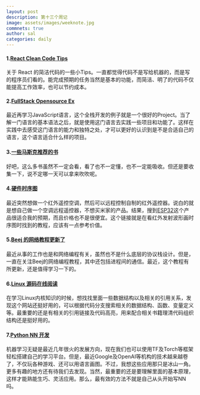 ```yaml
---
layout: post
description: 第十三个周记
image: assets/images/weeknote.jpg
commnets: true
author: sal
categories: daily
---
```


#### 1.[React Clean Code Tips](https://dev.to/ruppysuppy/7-tips-for-clean-react-typescript-code-you-must-know-2da2)
关于 React 的简洁代码的一些小Tips。一直都觉得代码不是写给机器的，而是写的程序员们看的。能完成预期的任务当然是基本的功能，而简洁、明了的代码不仅能提高工作效率，也可以节约成本。

#### 2.[FullStack Opensource Ex](https://dev.to/safak/full-stack-youtube-clone-5-hours-free-tutorial-2kfg)
最近再学习JavaScript语言，这个全栈开发的例子就是一个很好的Project。当了解一门语言的基本语法之后，就是使用这门语言去实践一些项目和功能了。这样在实践中去感受这门语言的能力和独特之处，才可以更好的认识到是不是合适自己的语言，这个语言适合什么样的项目。

#### 3.[一些马斯克推荐的书](https://www.entrepreneur.com/slideshow/355673?s=09)
好吧，这么多书虽然不一定会看，看了也不一定懂，也不一定能吸收。但还是要收集一下，说不定哪一天可以拿来吹吹呢。


#### 4.[硬件时序图](https://www.eet-china.com/mp/a145926.html)
最近突然想做一个红外遥控空调，然后可以远程控制自制的红外遥控器。说白的就是想自己做一个空调远程遥控器，不想买米家的产品。结果，搜到[ESP32](https://www.espressif.com/en/products/socs/esp32)这个产品很适合我的预期，而且价格也不是很便宜。这个链接就是在看红外发射波形画时序图时找到的教程，应该有一点参考价值。

#### 5.[Beej 的网络教程更新了](https://beej.us/guide/)
最近从事的工作也是和网络编程有关，虽然也不是什么底层的协议栈设计。但是，一直在关注Beej的网络编程教程，其中还包括进程间的通信。最近，这个教程有所更新，还是值得学习一下的。

#### 6.[Linux 源码在线阅读](https://elixir.bootlin.com/linux/latest/source)
在学习Linux内核知识的时候，想找找里面一些数据结构以及相关的引用关系，发现这个网站还挺好用的，可以根据代码分支搜索相关的数据结构、函数、变量定义等。最重要的还是有相关的引用链接及代码高亮，用来配合相关书籍理清代码组织结构还是挺好用的。

#### 7.[Python NN 开发](https://realpython.com/python-ai-neural-network/#further-reading)
机器学习无疑是最近几年很火的发展方向，现在我们也可以使用TF及Torch等框架轻松搭建自己的学习平台。但是，最近Google及OpenAI等机构的技术越来越卷了，不仅玩各种游戏、还可以用语言画图。不过，我想这些应用那只是冰山一角。更多有趣的地方还有待我们去发现。当然，最重要的还是要理解里面的基本原理，这样才能熟能生巧、灵活应用。那么，最有效的方法不就是自己从头开始写NN吗。
